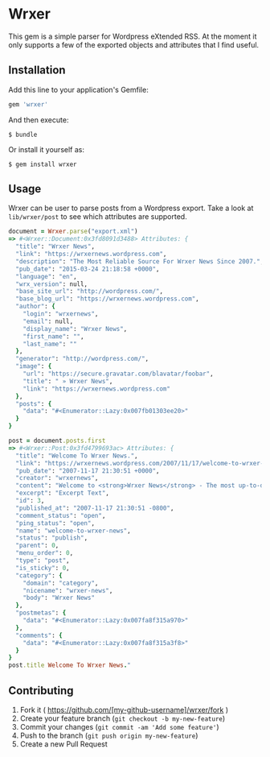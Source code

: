 # Wrxer

This gem is a simple parser for Wordpress eXtended RSS.  At the moment it only
supports a few of the exported objects and attributes that I find useful.

## Installation

Add this line to your application's Gemfile:

```ruby
gem 'wrxer'
```

And then execute:

    $ bundle

Or install it yourself as:

    $ gem install wrxer

## Usage

Wrxer can be user to parse posts from a Wordpress export. Take a look at
`lib/wrxer/post` to see which attributes are supported.

```ruby
document = Wrxer.parse("export.xml")
=> #<Wrxer::Document:0x3fd8091d3488> Attributes: {
  "title": "Wrxer News",
  "link": "https://wrxernews.wordpress.com",
  "description": "The Most Reliable Source For Wrxer News Since 2007.",
  "pub_date": "2015-03-24 21:18:58 +0000",
  "language": "en",
  "wrx_version": null,
  "base_site_url": "http://wordpress.com/",
  "base_blog_url": "https://wrxernews.wordpress.com",
  "author": {
    "login": "wrxernews",
    "email": null,
    "display_name": "Wrxer News",
    "first_name": "",
    "last_name": ""
  },
  "generator": "http://wordpress.com/",
  "image": {
    "url": "https://secure.gravatar.com/blavatar/foobar",
    "title": " » Wrxer News",
    "link": "https://wrxernews.wordpress.com"
  },
  "posts": {
    "data": "#<Enumerator::Lazy:0x007fb01303ee20>"
  }
}

post = document.posts.first
=> #<Wrxer::Post:0x3fd4799693ac> Attributes: {
  "title": "Welcome To Wrxer News.",
  "link": "https://wrxernews.wordpress.com/2007/11/17/welcome-to-wrxer-news/",
  "pub_date": "2007-11-17 21:30:51 +0000",
  "creator": "wrxernews",
  "content": "Welcome to <strong>Wrxer News</strong> - The most up-to-date and reliable source for Wrxer news.",
  "excerpt": "Excerpt Text",
  "id": 3,
  "published_at": "2007-11-17 21:30:51 -0800",
  "comment_status": "open",
  "ping_status": "open",
  "name": "welcome-to-wrxer-news",
  "status": "publish",
  "parent": 0,
  "menu_order": 0,
  "type": "post",
  "is_sticky": 0,
  "category": {
    "domain": "category",
    "nicename": "wrxer-news",
    "body": "Wrxer News"
  },
  "postmetas": {
    "data": "#<Enumerator::Lazy:0x007fa8f315a970>"
  },
  "comments": {
    "data": "#<Enumerator::Lazy:0x007fa8f315a3f8>"
  }
}
post.title Welcome To Wrxer News."
```

## Contributing

1. Fork it ( https://github.com/[my-github-username]/wrxer/fork )
2. Create your feature branch (`git checkout -b my-new-feature`)
3. Commit your changes (`git commit -am 'Add some feature'`)
4. Push to the branch (`git push origin my-new-feature`)
5. Create a new Pull Request
